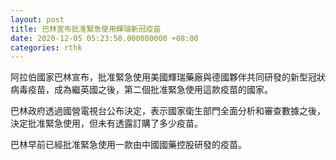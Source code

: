 ```yaml
---
layout: post
title: 巴林宣布批准緊急使用輝瑞新冠疫苗
date: 2020-12-05 05:23:50.000000000 +08:00
categories: rthk
---
```


阿拉伯國家巴林宣布，批准緊急使用美國輝瑞藥廠與德國夥伴共同研發的新型冠狀病毒疫苗，成為繼英國之後，第二個批准緊急使用這款疫苗的國家。

巴林政府透過國營電視台公布決定，表示國家衛生部門全面分析和審查數據之後，決定批准緊急使用，但未有透露訂購了多少疫苗。

巴林早前已經批准緊急使用一款由中國國藥控股研發的疫苗。
